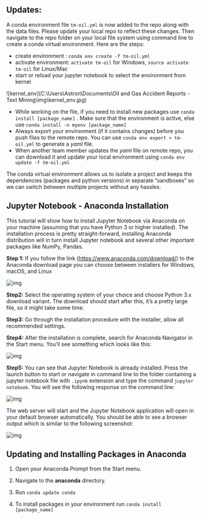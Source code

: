 ## Updates:

A conda environment file `tm-oil.yml` is now added to the repo along with the data files.  Please update your local repo to reflect these changes. Then navigate to the repo folder on your local file system using command line to create a conda virtual environment. Here are the steps:

- create environment : `conda env create -f tm-oil.yml`
- activate environment: `activate tm-oil` for Windows, `source activate tm-oil` for Linux/Mac
- start or reload your jupyter notebook to select the environment from kernel  

![kernel_env](C:\Users\Astron\Documents\Oil and Gas Accident Reports - Text Mining\img\kernel_env.jpg)

- While working on the file, if you need to install new packages use  `conda install [package_name]` . Make sure that the environment is active, else use `conda install -n myenv [package_name]`
- Always export your environment (if it contains changes) before you push files to the remote repo. You can use `conda env export > tm-oil.yml` to generate a *yaml* file. 
- When another team member updates the *yaml* file on remote repo, you can download it and update your local environment using `conda env update -f tm-oil.yml` 

The conda virtual environment allows us to isolate a project and keeps the dependencies (packages and python versions) in separate “sandboxes” so we can switch between multiple projects without any hassles. 



## Jupyter Notebook - Anaconda Installation

This tutorial will show how to install Jupyter Notebook via Anaconda on your machine (assuming that you have Python 3 or higher installed). The installation process is pretty straight-forward, installing Anaconda  distribution will in turn install  Jupyter notebook and several other important packages like NumPy, Pandas.



**Step 1:** If you follow the link (<https://www.anaconda.com/download/>) to the Anaconda download page you can choose between installers for Windows, macOS, and Linux

![img](https://cdn-images-1.medium.com/max/800/0*TmfU90PgHumYYsTI.png)



**Step2:** Select the operating system of your choice and choose Python 3.x download variant. The download should start after this, it’s a pretty large file, so it might take some time.

**Step3:** Go through the installation procedure with the installer, allow all recommended settings.

**Step4:** After the installation is complete, search for Anaconda Navigator in the Start menu. You’ll see something which looks like this:

![img](https://cdn-images-1.medium.com/max/2000/1*8VwF5RUh4vEf4FfrKMw7qg.png)



**Step5:** You can see that Jupyter Notebook is already installed. Press the launch button to start or navigate in command line to the folder containing a jupyter notebook file with `.ipynb` extension and type the command `jupyter notebook`. You will see the following response on the command line:

![img](https://cdn-images-1.medium.com/max/800/0*DEAK_sdiIeXHAKpu.png)



The web server will start and the Jupyter Notebook application will open in your default browser automatically. You should be able to see a browser output which is similar to the following screenshot:

![img](https://cdn-images-1.medium.com/max/800/0*1ld_s2rVcaBV4qz3.png)



## Updating and Installing Packages in Anaconda

1. Open your Anaconda Prompt from the Start menu.

2. Navigate to the **anaconda** directory.

3. Run `conda update conda`

4. To install packages in your environment run `conda install [package_name]`
